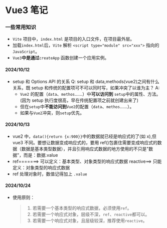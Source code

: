 # Vue3 笔记

### 一些常用知识

- `Vite` 项目中，`index.html` 是项目的入口文件，在项目最外层。
- 加载`index.html`后，`Vite` 解析 `<script type="module" src="xxx">` 指向的`JavaScript`。
- `Vue3`**中是通过**`createApp` 函数创建一个应用实例。

#### 2024/10/12

- setup 和 Options API 的关系
  Q: setup 和 data,methods(vue2)之间有什么关系，既 setup 和传统的配置项可不可以同时写，如果冲突了以谁为主？
  A:
  - `Vue2` 的配置（`data`、`methos`......）中**可以访问到** `setup`中的属性、方法。(因为 setup 执行度很高，早在传统配置项之前就创建出来了)
  - 但在`setup`中**不能访问到**`Vue2`的配置（`data`、`methos`......）。
  - 如果与`Vue2`冲突，则`setup`优先。

#### 2024/10/13

- vue2 中，`data(){return {x:900}}`中的数据就已经是响应式的了(如 x),但 vue3 不同。要想让数据变成响应式的，要用 ref()包裹住需要变成响应式的数据（数据是基本类型数据），并且引用响应式数据的地方使用的不只是"数据"，而是：数据.value
- ref=======> 可以定义：基本类型、对象类型的响应式数据
  reactive==> 只能定义：对象类型的响应式数据
- ref 处理对象时，数值记得加上 `.value`

#### 2024/10/24

- 使用原则：
  > 1. 若需要一个基本类型的响应式数据，必须使用`ref`。
  > 2. 若需要一个响应式对象，层级不深，`ref`、`reactive`都可以。
  > 3. 若需要一个响应式对象，且层级较深，推荐使用`reactive`。
